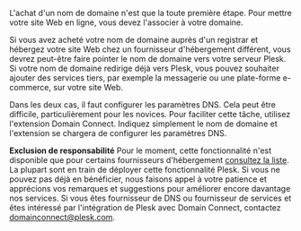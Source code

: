 L'achat d'un nom de domaine n'est que la toute première étape. Pour mettre votre site Web en ligne, vous devez l'associer à votre domaine. 

Si vous avez acheté votre nom de domaine auprès d'un registrar et hébergez votre site Web chez un fournisseur d'hébergement différent, vous devrez peut-être faire pointer le nom de domaine vers votre serveur Plesk. Si votre nom de domaine redirige déjà vers Plesk, vous pouvez souhaiter ajouter des services tiers, par exemple la messagerie ou une plate-forme e-commerce, sur votre site Web. 

Dans les deux cas, il faut configurer les paramètres DNS. Cela peut être difficile, particulièrement pour les novices. Pour faciliter cette tâche, utilisez l'extension Domain Connect. Indiquez simplement le nom de domaine et l'extension se chargera de configurer les paramètres DNS. 

**Exclusion de responsabilité** Pour le moment, cette fonctionnalité n'est disponible que pour certains fournisseurs d'hébergement [consultez la liste](https://www.domainconnect.org). La plupart sont en train de déployer cette fonctionnalité Plesk. Si vous ne pouvez pas déjà en bénéficier, nous faisons appel à votre patience et apprécions vos remarques et suggestions pour améliorer encore davantage nos services. Si vous êtes fournisseur de DNS ou fournisseur de services et êtes intéressé par l'intégration de Plesk avec Domain Connect, contactez [domainconnect@plesk.com](mailto:domainconnect@plesk.com).